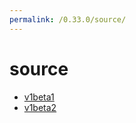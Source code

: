 ```yaml
---
permalink: /0.33.0/source/
---
```


# source



* [v1beta1](v1beta1/index.md)
* [v1beta2](v1beta2/index.md)
